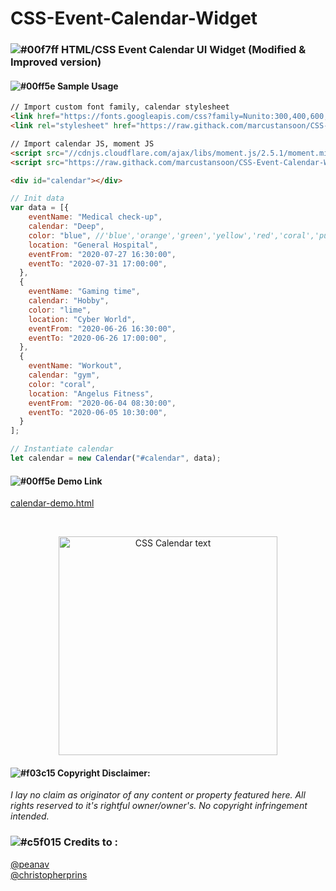 # CSS-Event-Calendar-Widget
### ![#00f7ff](https://via.placeholder.com/15/00f7ff/000000?text=+) HTML/CSS Event Calendar UI Widget (Modified & Improved version)

#### ![#00ff5e](https://via.placeholder.com/15/00ff5e/000000/?text=+) Sample Usage
```html
// Import custom font family, calendar stylesheet
<link href="https://fonts.googleapis.com/css?family=Nunito:300,400,600,700" rel="stylesheet">
<link rel="stylesheet" href="https://raw.githack.com/marcustansoon/CSS-Event-Calendar-Widget/master/src/css/styles.css">

// Import calendar JS, moment JS
<script src="//cdnjs.cloudflare.com/ajax/libs/moment.js/2.5.1/moment.min.js"></script>
<script src="https://raw.githack.com/marcustansoon/CSS-Event-Calendar-Widget/master/src/js/eventCalendarWidget.min.js"></script>

<div id="calendar"></div>
```
```javascript
// Init data
var data = [{
    eventName: "Medical check-up",
    calendar: "Deep",
    color: "blue", //'blue','orange','green','yellow','red','coral','purple','lime','black' OR 'aqua'
    location: "General Hospital",
    eventFrom: "2020-07-27 16:30:00",
    eventTo: "2020-07-31 17:00:00",
  },
  {
    eventName: "Gaming time",
    calendar: "Hobby",
    color: "lime",
    location: "Cyber World",
    eventFrom: "2020-06-26 16:30:00",
    eventTo: "2020-06-26 17:00:00",
  },
  {
    eventName: "Workout",
    calendar: "gym",
    color: "coral",
    location: "Angelus Fitness",
    eventFrom: "2020-06-04 08:30:00",
    eventTo: "2020-06-05 10:30:00",
  }
];

// Instantiate calendar 
let calendar = new Calendar("#calendar", data);
```

#### ![#00ff5e](https://via.placeholder.com/15/00ff5e/000000/?text=+) Demo Link
[calendar-demo.html](https://raw.githack.com/marcustansoon/CSS-Event-Calendar-Widget/master/demo/demo.html)

<br>

<p align="center">
  <img src="https://i.imgur.com/KVmlqai.png" width="350" title="CSS Calendar text">
</p>


#### ![#f03c15](https://via.placeholder.com/15/f03c15/000000?text=+) Copyright Disclaimer: 
*I lay no claim as originator of any content or property featured here. All rights reserved to it's rightful owner/owner's. No copyright infringement intended.*

### ![#c5f015](https://via.placeholder.com/15/c5f015/000000?text=+) Credits to :
[@peanav](https://codepen.io/peanav/pens/)
<br>
[@christopherprins](https://codepen.io/christopherprins)
